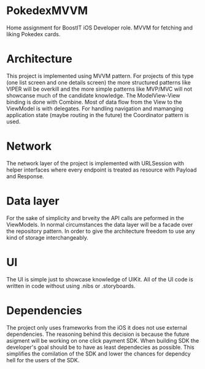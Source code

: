 # PokedexMVVM
Home assignment for BoostIT iOS Developer role. MVVM for fetching and liking Pokedex cards. 

# Architecture
This project is implemented using MVVM pattern. For projects of this type (one list screen and one details screen) the more structured patterns like VIPER will be overkill and the more simple patterns like MVP/MVC will not showcanse much of the candidate knowledge. The ModelView-View binding is done with Combine. Most of data flow from the View to the ViewModel is with delegates. For handling navigation and mamanging application state (maybe routing in the future) the Coordinator pattern is used. 

# Network
The network layer of the project is implemented with URLSession with helper interfaces where every endpoint is treated as resource with Payload and Response. 

# Data layer
For the sake of simplicity and brveity the API calls are peformed in the ViewModels. In normal circumstances the data layer will be a facade over the repository pattern. In order to give the architecture freedom to use any kind of storage interchangeably. 

# UI
The UI is simple just to showcase knowledge of UIKit. All of the UI code is written in code without using .nibs or .storyboards. 

# Dependencies
The project only uses frameworks from the iOS it does not use external dependencies. The reasoning behind this decision is because the future asigment will be working on one click payment SDK. When building SDK the developer's goal should be to have as least dependecies as possible. This simplifies the comilation of the SDK and lower the chances for dependcy hell for the users of the SDK. 
